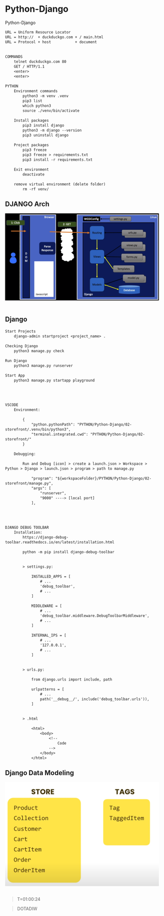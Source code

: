 # Python-Django
Python-Django

    URL = Uniform Resource Locator 
    URL = http://  + duckduckgo.com + / main.html
    URL = Protocol + host           + document


    COMMANDS
        telnet duckduckgo.com 80
        GET / HTTP/1.1
        <enter>
        <enter>

    PYTHON
        Environment commands
            python3 -m venv .venv
            pip3 list
            which python3
            source ./venv/bin/activate

        Install packages
            pip3 install django
            python3 -m django --version
            pip3 uninstall django

        Project packages
            pip3 freeze
            pip3 freeze > requirements.txt
            pip3 install -r requirements.txt 
            
        Exit environment
            deactivate 

        remove virtual environment (delete folder)
            rm -rf venv/

## DJANGO Arch

![django_arch](/static/img/1.png)
<br><br>

## Django 

    Start Projects
        django-admin startproject <project_name> .

    Checking Django
        python3 manage.py check
        
    Run Django
        python3 manage.py runserver

    Start App
        python3 manage.py startapp playground

    
    
    
    VSCODE
        Environment:

            {
                "python.pythonPath": "PYTHON/Python-Django/02-storefront/.venv/bin/python3",
                "terminal.integrated.cwd": "PYTHON/Python-Django/02-storefront/"
            }
        
        Debugging:

            Run and Debug [icon] > create a launch.json > Workspace > Python > Django > launch.json > program > path to manage.py

                "program": "${workspaceFolder}/PYTHON/Python-Django/02-storefront/manage.py",
                "args": [
                    "runserver",
                    "9000" ----> [local port]
                ],

    
    
    
    DJANGO DEBUG TOOLBAR
        Installation:
            https://django-debug-toolbar.readthedocs.io/en/latest/installation.html

            python -m pip install django-debug-toolbar

            
            > settings.py:

                INSTALLED_APPS = [
                    # ...
                    'debug_toolbar',
                    # ...
                ]

                MIDDLEWARE = [
                    # ...
                    'debug_toolbar.middleware.DebugToolbarMiddleware',
                    # ...
                ]

                INTERNAL_IPS = [
                    # ...
                    '127.0.0.1',
                    # ...
                ]


            > urls.py:

                from django.urls import include, path

                urlpatterns = [
                    # ...
                    path('__debug__/', include('debug_toolbar.urls')),
                ]    

            
            > .html

                <html>
                    <body>
                        <!--
                            Code
                        -->
                    </body>
                </html>



## Django Data Modeling

![data_model](/static/img/2.png)
<br><br>



> T=01:00:24

> DOTADIW